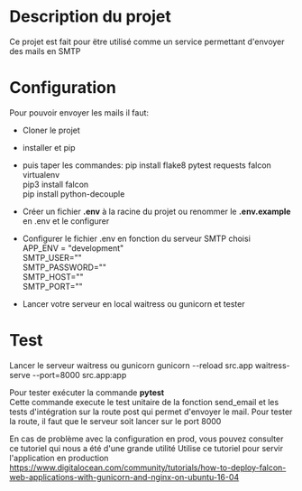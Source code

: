 # Description du projet
Ce projet est fait pour ëtre utilisé comme un service permettant d'envoyer des mails en SMTP

# Configuration
Pour pouvoir envoyer les mails il faut:
- Cloner le projet
- installer et pip
- puis taper les commandes:
    pip install flake8 pytest requests falcon virtualenv <br>
    pip3 install falcon<br>
    pip install python-decouple<br>

- Créer un fichier __.env__ à la racine du projet ou renommer le __.env.example__ en .env et le configurer
- Configurer le fichier .env en fonction du serveur SMTP choisi<br>
    APP_ENV = "development"<br>
    SMTP_USER=""<br>
    SMTP_PASSWORD=""<br>
    SMTP_HOST=""<br>
    SMTP_PORT=""<br>
- Lancer votre serveur en local waitress ou gunicorn et tester
  
# Test
Lancer le serveur waitress ou gunicorn
gunicorn --reload src.app
waitress-serve --port=8000 src.app:app

Pour tester exécuter la commande __pytest__<br>
Cette commande execute le test unitaire de la fonction send_email et les tests d'intégration sur la route post qui permet d'envoyer le mail. Pour tester la route, il faut que le serveur soit lancer sur le port 8000


En cas de problème avec la configuration en prod, vous pouvez consulter ce tutoriel qui nous a été d'une grande utilité
Utilise ce tutoriel pour servir l'application en production
https://www.digitalocean.com/community/tutorials/how-to-deploy-falcon-web-applications-with-gunicorn-and-nginx-on-ubuntu-16-04